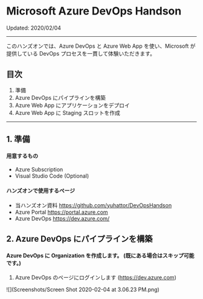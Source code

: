 # Microsoft Azure DevOps Handson
Updated: 2020/02/04

---
このハンズオンでは、Azure DevOps と Azure Web App を使い、Microsoft が提供している DevOps プロセスを一貫して体験いただきます。

## 目次

1. 準備
1. Azure DevOps にパイプラインを構築
1. Azure Web App にアプリケーションをデプロイ
1. Azure Web App に Staging スロットを作成
 

----
## 1. 準備

#### 用意するもの
- Azure Subscription
- Visual Studio Code (Optional)

#### ハンズオンで使用するページ
- 当ハンズオン資料
https://github.com/yuhattor/DevOpsHandson
- Azure Portal
https://portal.azure.com
- Azure DevOps
https://dev.azure.com/




## 2. Azure DevOps にパイプラインを構築

#### Azure DevOps に Organization を作成します。 (既にある場合はスキップ可能です。)

1. Azure DevOps のページにログインします (https://dev.azure.com)


![](Screenshots/Screen Shot 2020-02-04 at 3.06.23 PM.png)
